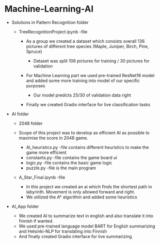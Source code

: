 # Machine-Learning-AI

* Solutions in Pattern Recognition folder
  
  * TreeRecognitionProject.ipynb -file
    * As a group we created a dataset which consists overall 136 pictures of different tree species (Maple, Juniper, Birch, Pine, Spruce)
      * Dataset was split 106 pictures for training / 30 pictures for validation
        
    * For Machine Learning part we used pre-trained ResNet18 model and added some more training into model of our specific purposes
      * Our model predicts 25/30 of validation data right   
    * Finally we created Gradio interface for live classification tasks
   
* AI folder
 
  * 2048 folder
   * Scope of this project was to develop as efficient AI as possible to maximise the score in 2048 game.
     * AI_heuristics.py -file contains different heuristics to make the game more efficient
     *  constants.py -file contains the game board ui
     *  logic.py -file contains the basic game logic
     *  puzzle.py -file is the main program
    
  * A_Star_Final.ipynb -file
    * In this project we created an ai which finds the shortest path in labyrinth. Movement is only allowed forward and right.
    * We utilized the A* algorithm and added some heuristics

* AI_App folder
  
  * We created AI to summarize text in english and also translate it into finnish if wanted.
  * We used pre-trained language model BART for English summarizing and Helsinki-NLP for translating into Finnish
  * And finally created Gradio interface for live summarizing
      


